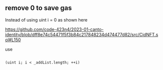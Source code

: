 ## remove 0 to save gas 

Instead of using uint i = 0 as shown here 

https://github.com/code-423n4/2023-01-canto-identity/blob/dff8e74c54471f5f3b84c217848234d474477d82/src/CidNFT.sol#L150

use 

```

(uint i; i < _addList.length; ++i)

```